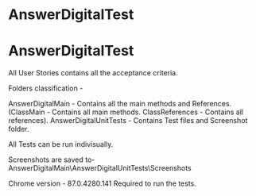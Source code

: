 # AnswerDigitalTest

# AnswerDigitalTest

All User Stories contains all the acceptance criteria. 

Folders classification - 

AnswerDigitalMain      -  Contains all the main methods and References.(ClassMain - Contains all main methods. ClassReferences - Contains all references).
AnswerDigitalUnitTests - Contains Test files and Screenshot folder.

All Tests can be run indivisually. 

Screenshots are saved to- 
AnswerDigitalMain\AnswerDigitalUnitTests\Screenshots

Chrome version - 87.0.4280.141 Required to run the tests. 
